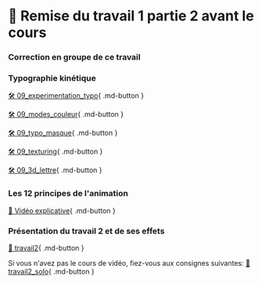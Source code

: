 # 🚨 Remise du travail 1 partie 2 avant le cours     

### Correction en groupe de ce travail   

      

### Typographie kinétique
[🛠️ 09_experimentation_typo](exercices_ae/09_experimentation_typo.md){ .md-button }       
    
[🛠️ 09_modes_couleur](exercices_ae/09_modes_couleur.md){ .md-button }       
    
[🛠️ 09_typo_masque](exercices_ae/09_typo_masque.md){ .md-button }       
    
[🛠️ 09_texturing](exercices_ae/09_texturing.md){ .md-button }       
    
[🛠️ 09_3d_lettre](exercices_ae/09_3d_lettre.md){ .md-button }       

      
### Les 12 principes de l'animation
[📁 Vidéo explicative]( https://vimeo.com/93206523){ .md-button }          
<vimeo src="93206523"></vimeo>

      
### Présentation du travail 2 et de ses effets   
[💼 travail2](exercices_ae/travail2.md){ .md-button }          

Si vous n'avez pas le cours de vidéo, fiez-vous aux consignes suivantes: 
[💼 travail2_solo](exercices_ae/travail2_solo.md){ .md-button }          
